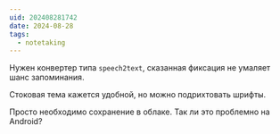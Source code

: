 ```yaml
---
uid: 202408281742
date: 2024-08-28
tags:
  - notetaking
---
```


Нужен конвертер типа `speech2text`, сказанная фиксация не умаляет шанс запоминания.

Стоковая тема кажется удобной, но можно подрихтовать шрифты.

Просто необходимо сохранение в облаке. Так ли это проблемно на Android?
